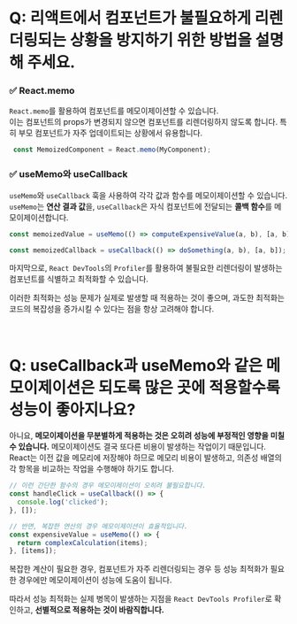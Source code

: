 # Q: 리액트에서 컴포넌트가 불필요하게 리렌더링되는 상황을 방지하기 위한 방법을 설명해 주세요.

### ✅ React.memo
`React.memo`를 활용하여 컴포넌트를 메모이제이션할 수 있습니다.   
이는 컴포넌트의 props가 변경되지 않으면 컴포넌트를 리렌더링하지 않도록 합니다. 특히 부모 컴포넌트가 자주 업데이트되는 상황에서 유용합니다.

```javascript
 const MemoizedComponent = React.memo(MyComponent);
```
     
### ✅ useMemo와 useCallback
`useMemo`와 `useCallback` 훅을 사용하여 각각 값과 함수를 메모이제이션할 수 있습니다.   
`useMemo`는 **연산 결과 값**을, `useCallback`은 자식 컴포넌트에 전달되는 **콜백 함수**를 메모이제이션합니다.

```javascript
const memoizedValue = useMemo(() => computeExpensiveValue(a, b), [a, b]);

const memoizedCallback = useCallback(() => doSomething(a, b), [a, b]);
```

마지막으로, `React DevTools`의 `Profiler`를 활용하여 불필요한 리렌더링이 발생하는 컴포넌트를 식별하고 최적화할 수 있습니다.

이러한 최적화는 성능 문제가 실제로 발생할 때 적용하는 것이 좋으며, 과도한 최적화는 코드의 복잡성을 증가시킬 수 있다는 점을 항상 고려해야 합니다.

<br />

# Q: useCallback과 useMemo와 같은 메모이제이션은 되도록 많은 곳에 적용할수록 성능이 좋아지나요? 

아니요, **메모이제이션을 무분별하게 적용하는 것은 오히려 성능에 부정적인 영향을 미칠 수 있습니다.** 메모이제이션도 결국 또다른 비용이 발생하는 작업이기 때문입니다.   
React는 이전 값을 메모리에 저장해야 하므로 메모리 비용이 발생하고, 의존성 배열의 각 항목을 비교하는 작업을 수행해야 하기도 합니다.

```javascript
// 이런 간단한 함수의 경우 메모이제이션이 오히려 불필요합니다.
const handleClick = useCallback(() => {
  console.log('clicked');
}, []);

// 반면, 복잡한 연산의 경우 메모이제이션이 효율적입니다.
const expensiveValue = useMemo(() => {
  return complexCalculation(items);
}, [items]);
```

복잡한 계산이 필요한 경우, 컴포넌트가 자주 리렌더링되는 경우 등 성능 최적화가 필요한 경우에만 메모이제이션이 성능에 도움이 됩니다.   

따라서 성능 최적화는 실제 병목이 발생하는 지점을 `React DevTools Profiler`로 확인하고, **선별적으로 적용하는 것이 바람직합니다.**

